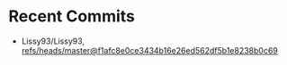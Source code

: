 # Recent Commits

<!-- START gadpp -->
- Lissy93/Lissy93, [refs/heads/master@f1afc8e0ce3434b16e26ed562df5b1e8238b0c69](https://github.com/Lissy93/Lissy93/commit/f1afc8e0ce3434b16e26ed562df5b1e8238b0c69)
